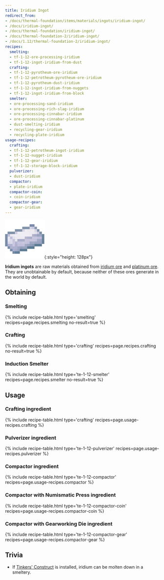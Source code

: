 ```yaml
---
title: Iridium Ingot
redirect_from:
- /docs/thermal-foundation/items/materials/ingots/iridium-ingot/
- /docs/iridium-ingot/
- /docs/thermal-foundation/iridium-ingot/
- /docs/thermal-foundation-2/iridium-ingot/
- /docs/1.12/thermal-foundation-2/iridium-ingot/
recipes:
  smelting:
  - tf-1-12-ore-processing-iridium
  - tf-1-12-ingot-iridium-from-dust
  crafting:
  - tf-1-12-pyrotheum-ore-iridium
  - tf-1-12-petrotheum-pyrotheum-ore-iridium
  - tf-1-12-pyrotheum-dust-iridium
  - tf-1-12-ingot-iridium-from-nuggets
  - tf-1-12-ingot-iridium-from-block
  smelter:
  - ore-processing-sand-iridium
  - ore-processing-rich-slag-iridium
  - ore-processing-cinnabar-iridium
  - ore-processing-cinnabar-platinum
  - dust-smelting-iridium
  - recycling-gear-iridium
  - recycling-plate-iridium
usage-recipes:
  crafting:
  - tf-1-12-petrotheum-ingot-iridium
  - tf-1-12-nugget-iridium
  - tf-1-12-gear-iridium
  - tf-1-12-storage-block-iridium
  pulverizer:
  - dust-iridium
  compactor:
  - plate-iridium
  compactor-coin:
  - coin-iridium
  compactor-gear:
  - gear-iridium
---
```


![Iridium ingot](/assets/images/thermal-foundation-2/ingot-iridium.png){:style="height: 128px"}


**Iridium ingots** are raw materials obtained from [iridium
ore](/docs/1.12/thermal-foundation/iridium-ore/) and [platinum ore](/docs/1.12/thermal-foundation/platinum-ore/). They are
unobtainable by default, because neither of these ores generate in the world by
default.


Obtaining
---------

### Smelting
{% include recipe-table.html type='smelting' recipes=page.recipes.smelting no-result=true %}

### Crafting
{% include recipe-table.html type='crafting' recipes=page.recipes.crafting no-result=true %}

### Induction Smelter
{% include recipe-table.html type='te-1-12-smelter' recipes=page.recipes.smelter no-result=true %}


Usage
-----

### Crafting ingredient
{% include recipe-table.html type='crafting' recipes=page.usage-recipes.crafting %}

### Pulverizer ingredient
{% include recipe-table.html type='te-1-12-pulverizer' recipes=page.usage-recipes.pulverizer %}

### Compactor ingredient
{% include recipe-table.html type='te-1-12-compactor' recipes=page.usage-recipes.compactor %}

### Compactor with Numismatic Press ingredient
{% include recipe-table.html type='te-1-12-compactor-coin' recipes=page.usage-recipes.compactor-coin %}

### Compactor with Gearworking Die ingredient
{% include recipe-table.html type='te-1-12-compactor-gear' recipes=page.usage-recipes.compactor-gear %}


Trivia
------

* If [Tinkers'
  Construct](https://minecraft.curseforge.com/projects/tinkers-construct) is
  installed, iridium can be molten down in a smeltery.
